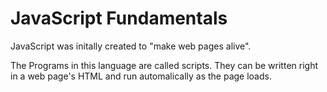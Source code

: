 # JavaScript Fundamentals

JavaScript was initally created to "make web pages alive".

The Programs in this language are called scripts. They can be written right in a web page's HTML and run automalically as the page loads.